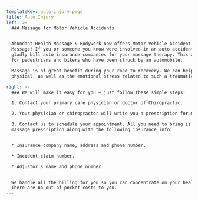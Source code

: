 ```yaml
---
templateKey: auto-injury-page
title: Auto Injury
left: >-
  ### Massage for Motor Vehicle Accidents


  Abundant Health Massage & Bodywork now offers Motor Vehicle Accident Recovery
  Massage! If you or someone you know were involved in an auto accident we will
  gladly bill auto insurance companies for your massage therapy. This also goes
  for pedestrians and bikers who have been struck by an automobile.

  Massage is of great benefit during your road to recovery. We can help ease the
  physical, as well as the emotional stress related to such a traumatic event.

right: >-
  ### We will make it easy for you – just follow these simple steps:

  1. Contact your primary care physician or doctor of Chiropractic.  

  2. Your physician or chiropractor will write you a prescription for massage.  

  3. Contact us to schedule your appointment. All you need to bring is your
  massage prescription along with the following insurance info:


  * Insurance company name, address and phone number.  

  * Incident claim number.  

  * Adjustor’s name and phone number.


  We handle all the billing for you so you can concentrate on your healing.
  There are no out of pocket costs to you.
---
```


